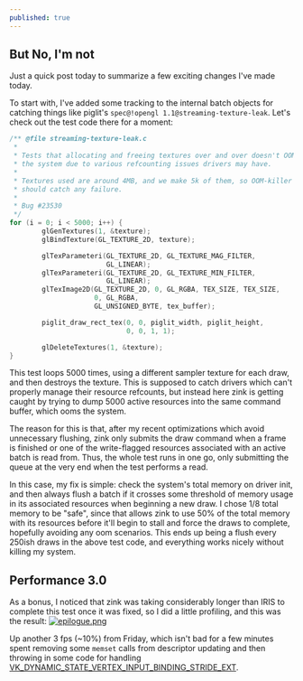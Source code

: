 ```yaml
---
published: true
---
```

## But No, I'm not

Just a quick post today to summarize a few exciting changes I've made today.

To start with, I've added some tracking to the internal batch objects for catching things like piglit's `spec@!opengl 1.1@streaming-texture-leak`. Let's check out the test code there for a moment:

```c
/** @file streaming-texture-leak.c
 *
 * Tests that allocating and freeing textures over and over doesn't OOM
 * the system due to various refcounting issues drivers may have.
 *
 * Textures used are around 4MB, and we make 5k of them, so OOM-killer
 * should catch any failure.
 *
 * Bug #23530
 */
for (i = 0; i < 5000; i++) {
        glGenTextures(1, &texture);
        glBindTexture(GL_TEXTURE_2D, texture);

        glTexParameteri(GL_TEXTURE_2D, GL_TEXTURE_MAG_FILTER,
                        GL_LINEAR);
        glTexParameteri(GL_TEXTURE_2D, GL_TEXTURE_MIN_FILTER,
                        GL_LINEAR);
        glTexImage2D(GL_TEXTURE_2D, 0, GL_RGBA, TEX_SIZE, TEX_SIZE,
                     0, GL_RGBA,
                     GL_UNSIGNED_BYTE, tex_buffer);

        piglit_draw_rect_tex(0, 0, piglit_width, piglit_height,
                             0, 0, 1, 1);

        glDeleteTextures(1, &texture);
}
```
This test loops 5000 times, using a different sampler texture for each draw, and then destroys the texture. This is supposed to catch drivers which can't properly manage their resource refcounts, but instead here zink is getting caught by trying to dump 5000 active resources into the same command buffer, which ooms the system.

The reason for this is that, after my recent optimizations which avoid unnecessary flushing, zink only submits the draw command when a frame is finished or one of the write-flagged resources associated with an active batch is read from. Thus, the whole test runs in one go, only submitting the queue at the very end when the test performs a read.

In this case, my fix is simple: check the system's total memory on driver init, and then always flush a batch if it crosses some threshold of memory usage in its associated resources when beginning a new draw. I chose 1/8 total memory to be "safe", since that allows zink to use 50% of the total memory with its resources before it'll begin to stall and force the draws to complete, hopefully avoiding any oom scenarios. This ends up being a flush every 250ish draws in the above test code, and everything works nicely without killing my system.


## Performance 3.0
As a bonus, I noticed that zink was taking considerably longer than IRIS to complete this test once it was fixed, so I did a little profiling, and this was the result:
[![epilogue.png]({{site.url}}/assets/bench1/endpost1.png)]({{site.url}}/assets/bench1/epilogue.png)

Up another 3 fps (~10%) from Friday, which isn't bad for a few minutes spent removing some `memset` calls from descriptor updating and then throwing in some code for handling [VK_DYNAMIC_STATE_VERTEX_INPUT_BINDING_STRIDE_EXT](https://www.khronos.org/registry/vulkan/specs/1.2-extensions/man/html/VK_EXT_extended_dynamic_state.html).
